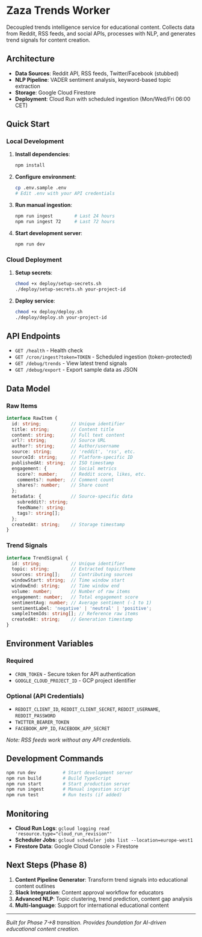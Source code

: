 # Zaza Trends Worker

Decoupled trends intelligence service for educational content. Collects data from Reddit, RSS feeds, and social APIs, processes with NLP, and generates trend signals for content creation.

## Architecture

- **Data Sources**: Reddit API, RSS feeds, Twitter/Facebook (stubbed)
- **NLP Pipeline**: VADER sentiment analysis, keyword-based topic extraction
- **Storage**: Google Cloud Firestore
- **Deployment**: Cloud Run with scheduled ingestion (Mon/Wed/Fri 06:00 CET)

## Quick Start

### Local Development

1. **Install dependencies**:
   ```bash
   npm install
   ```

2. **Configure environment**:
   ```bash
   cp .env.sample .env
   # Edit .env with your API credentials
   ```

3. **Run manual ingestion**:
   ```bash
   npm run ingest        # Last 24 hours
   npm run ingest 72     # Last 72 hours
   ```

4. **Start development server**:
   ```bash
   npm run dev
   ```

### Cloud Deployment

1. **Setup secrets**:
   ```bash
   chmod +x deploy/setup-secrets.sh
   ./deploy/setup-secrets.sh your-project-id
   ```

2. **Deploy service**:
   ```bash
   chmod +x deploy/deploy.sh
   ./deploy/deploy.sh your-project-id
   ```

## API Endpoints

- `GET /health` - Health check
- `GET /cron/ingest?token=TOKEN` - Scheduled ingestion (token-protected)
- `GET /debug/trends` - View latest trend signals
- `GET /debug/export` - Export sample data as JSON

## Data Model

### Raw Items
```typescript
interface RawItem {
  id: string;           // Unique identifier
  title: string;        // Content title
  content: string;      // Full text content
  url?: string;         // Source URL
  author?: string;      // Author/username
  source: string;       // 'reddit', 'rss', etc.
  sourceId: string;     // Platform-specific ID
  publishedAt: string;  // ISO timestamp
  engagement: {         // Social metrics
    score?: number;     // Reddit score, likes, etc.
    comments?: number;  // Comment count
    shares?: number;    // Share count
  };
  metadata: {           // Source-specific data
    subreddit?: string;
    feedName?: string;
    tags?: string[];
  };
  createdAt: string;    // Storage timestamp
}
```

### Trend Signals
```typescript
interface TrendSignal {
  id: string;           // Unique identifier
  topic: string;        // Extracted topic/theme
  sources: string[];    // Contributing sources
  windowStart: string;  // Time window start
  windowEnd: string;    // Time window end
  volume: number;       // Number of raw items
  engagement: number;   // Total engagement score
  sentimentAvg: number; // Average sentiment (-1 to 1)
  sentimentLabel: 'negative' | 'neutral' | 'positive';
  sampleItemIds: string[]; // Reference raw items
  createdAt: string;    // Generation timestamp
}
```

## Environment Variables

### Required
- `CRON_TOKEN` - Secure token for API authentication
- `GOOGLE_CLOUD_PROJECT_ID` - GCP project identifier

### Optional (API Credentials)
- `REDDIT_CLIENT_ID`, `REDDIT_CLIENT_SECRET`, `REDDIT_USERNAME`, `REDDIT_PASSWORD`
- `TWITTER_BEARER_TOKEN`
- `FACEBOOK_APP_ID`, `FACEBOOK_APP_SECRET`

*Note: RSS feeds work without any API credentials.*

## Development Commands

```bash
npm run dev          # Start development server
npm run build        # Build TypeScript
npm run start        # Start production server
npm run ingest       # Manual ingestion script
npm run test         # Run tests (if added)
```

## Monitoring

- **Cloud Run Logs**: `gcloud logging read 'resource.type="cloud_run_revision"'`
- **Scheduler Jobs**: `gcloud scheduler jobs list --location=europe-west1`
- **Firestore Data**: Google Cloud Console > Firestore

## Next Steps (Phase 8)

1. **Content Pipeline Generator**: Transform trend signals into educational content outlines
2. **Slack Integration**: Content approval workflow for educators
3. **Advanced NLP**: Topic clustering, trend prediction, content gap analysis
4. **Multi-language**: Support for international educational content

---

*Built for Phase 7→8 transition. Provides foundation for AI-driven educational content creation.*